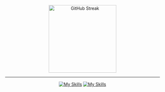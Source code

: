 <div align="center">
  <a href="https://git.io/streak-stats"><img src="https://streak-stats.demolab.com?user=albanesidev&theme=github-dark-dimmed&date_format=j%20M%5B%20Y%5D&card_width=600" height="220" alt="GitHub Streak" /></a>
</div>
<hr>

<div align="center">
  
  [![My Skills](https://skillicons.dev/icons?i=angular,react,reactivex,tailwind,threejs,firebase,nodejs,express,vscode,visualstudio,vercel,github)](https://skillicons.dev)
  [![My Skills](https://skillicons.dev/icons?i=git,postman,bootstrap,cs,sass,js,ts,dotnet,mongodb&perline=)](https://skillicons.dev)

</div>
